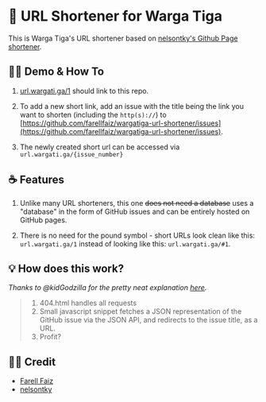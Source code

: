 # 🔗 URL Shortener for Warga Tiga

This is Warga Tiga's URL shortener based on [nelsontky's Github Page shortener](https://github.com/nelsontky/gh-pages-url-shortener/ "nelsontky's Github Page shortener").

## 👨‍🏫 Demo & How To

1. [url.wargati.ga/1](https://url.wargati.ga/1) should link to this repo.

1. To add a new short link, add an issue with the title being the link you want
   to shorten (including the `http(s)://`) to
   [https://github.com/farellfaiz/wargatiga-url-shortener/issues](https://github.com/farellfaiz/wargatiga-url-shortener/issues).

1. The newly created short url can be accessed via `url.wargati.ga/{issue_number}`

## ☕️ Features

1. Unlike many URL shorteners, this one ~~does not need a database~~ uses a
   "database" in the form of GitHub issues and can be entirely hosted on GitHub
   pages.

1. There is no need for the pound symbol - short URLs look clean like this:
   `url.wargati.ga/1` instead of looking like this: `url.wargati.ga/#1`.

## 💡 How does this work?

_Thanks to @kidGodzilla for the pretty neat explanation
[here](https://github.com/nelsontky/gh-pages-url-shortener/issues/5#issuecomment-728040879)._

> 1. 404.html handles all requests
> 1. Small javascript snippet fetches a JSON representation of the GitHub issue
>    via the JSON API, and redirects to the issue title, as a URL.
> 1. Profit?

## 👨‍💻 Credit
- [Farell Faiz](https://github.com/farellfaiz "Farell Faiz")
- [nelsontky](https://github.com/nelsontky "nelsontky")
